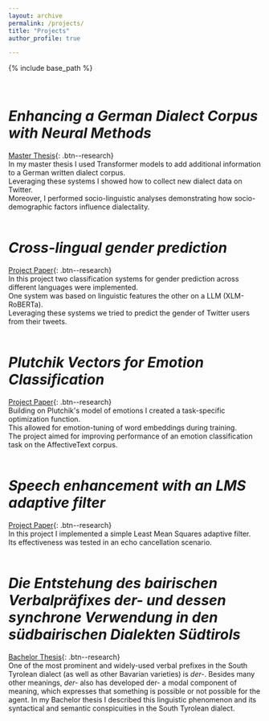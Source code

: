 ```yaml
---
layout: archive
permalink: /projects/ 
title: "Projects"
author_profile: true

---
```


{% include base_path %}

&nbsp;
# *Enhancing a German Dialect Corpus with Neural Methods*
[Master Thesis](/files/projects/MA_thesis_WT_final.pdf){: .btn--research} \
In my master thesis I used Transformer models to add additional information to a German written dialect corpus.\
Leveraging these systems I showed how to collect new dialect data on Twitter. \
Moreover, I performed socio-linguistic analyses demonstrating how socio-demographic factors influence dialectality. 
<br>
<br>

# *Cross-lingual gender prediction*
[Project Paper](/files/projects/xlingual_gender_pred_WT.pdf){: .btn--research} \
In this project two classification systems for gender prediction across different languages were implemented. \
One system was based on linguistic features the other on a LLM (XLM-RoBERTa). \
Leveraging these systems we tried to predict the gender of Twitter users from their tweets.
<br>
<br>

# *Plutchik Vectors for Emotion Classification*
[Project Paper](/files/projects/emotion_tuning_word_embeddings_WT.pdf){: .btn--research} \
Building on Plutchik's model of emotions I created a task-specific optimization function.\
This allowed for emotion-tuning of word embeddings during training.\
The project aimed for improving performance of an emotion classification task on the AffectiveText corpus.
<br>
<br>

# *Speech enhancement with an LMS adaptive filter*
[Project Paper](/files/projects/echo_cancellation_WT.pdf){: .btn--research} \
In this project I implemented a simple Least Mean Squares adaptive filter. \
Its effectiveness was tested in an echo cancellation scenario.
<br>
<br>

# *Die Entstehung des bairischen Verbalpräfixes der- und dessen synchrone Verwendung in den südbairischen Dialekten Südtirols*
[Bachelor Thesis](/files/projects/BA_Wolfgang_Tessadri.pdf){: .btn--research} \
One of the most prominent and widely-used verbal prefixes in the South Tyrolean dialect (as well as other Bavarian varieties) is *der-*.
Besides many other meanings, *der-* also has developed der- a modal component of meaning, which expresses that something is possible or not possible for the agent.
In my Bachelor thesis I described this linguistic phenomenon and its syntactical and semantic conspicuities in the South Tyrolean dialect.
<br>
<br>
